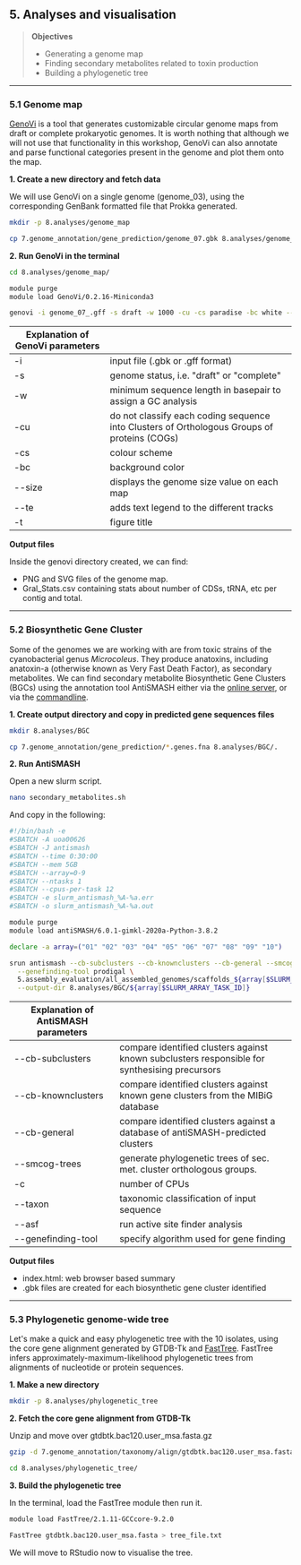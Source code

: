 ## 5. Analyses and visualisation

>**Objectives** 
>- Generating a genome map
>- Finding secondary metabolites related to toxin production
>- Building a phylogenetic tree

---

### 5.1 Genome map

[GenoVi](https://github.com/robotoD/GenoVi) is a tool that generates customizable circular genome maps from draft or complete prokaryotic genomes. It is worth nothing that although we will not use that functionality in this workshop, GenoVi can also annotate and parse functional categories present in the genome and plot them onto the map.

**1. Create a new directory and fetch data**

We will use GenoVi on a single genome (genome_03), using the corresponding GenBank formatted file that Prokka generated.

```bash
mkdir -p 8.analyses/genome_map

cp 7.genome_annotation/gene_prediction/genome_07.gbk 8.analyses/genome_map/.
```

**2. Run GenoVi in the terminal**

```bash
cd 8.analyses/genome_map/

module purge
module load GenoVi/0.2.16-Miniconda3

genovi -i genome_07_.gff -s draft -w 1000 -cu -cs paradise -bc white --size -te -t 'filename'
```

|**Explanation of GenoVi parameters**||
|---|---|
-i| input file (.gbk or .gff format)
-s| genome status, i.e. "draft" or "complete"
-w| minimum sequence length in basepair to assign a GC analysis
-cu| do not classify each coding sequence into Clusters of Orthologous Groups of proteins (COGs)
-cs| colour scheme
-bc| background color
--size|displays the genome size value on each map 
--te|adds text legend to the different tracks
-t|figure title

**Output files**

Inside the genovi directory created, we can find:
- PNG and SVG files of the genome map.
- Gral_Stats.csv containing stats about number of CDSs, tRNA, etc per contig and total.

---

### 5.2 Biosynthetic Gene Cluster 

Some of the genomes we are working with are from toxic strains of the cyanobacterial genus *Microcoleus*. They produce anatoxins, including anatoxin-a (otherwise known as Very Fast Death Factor), as secondary metabolites. We can find secondary metabolite Biosynthetic Gene Clusters (BGCs) using the annotation tool AntiSMASH either via the [online server](https://antismash.secondarymetabolites.org/#!/start), or via the [commandline](https://github.com/antismash/antismash).

**1. Create output directory and copy in predicted gene sequences files**

```bash
mkdir 8.analyses/BGC

cp 7.genome_annotation/gene_prediction/*.genes.fna 8.analyses/BGC/.
```

**2. Run AntiSMASH**

Open a new slurm script.

```bash
nano secondary_metabolites.sh
```

And copy in the following:

```bash
#!/bin/bash -e
#SBATCH -A uoa00626
#SBATCH -J antismash
#SBATCH --time 0:30:00
#SBATCH --mem 5GB
#SBATCH --array=0-9
#SBATCH --ntasks 1
#SBATCH --cpus-per-task 12
#SBATCH -e slurm_antismash_%A-%a.err
#SBATCH -o slurm_antismash_%A-%a.out

module purge  
module load antiSMASH/6.0.1-gimkl-2020a-Python-3.8.2

declare -a array=("01" "02" "03" "04" "05" "06" "07" "08" "09" "10") 

srun antismash --cb-subclusters --cb-knownclusters --cb-general --smcog-trees -c 12 --taxon bacteria --asf \
  --genefinding-tool prodigal \
  5.assembly_evaluation/all_assembled_genomes/scaffolds_${array[$SLURM_ARRAY_TASK_ID]}.m1000.fasta  \
  --output-dir 8.analyses/BGC/${array[$SLURM_ARRAY_TASK_ID]}
```

|**Explanation of AntiSMASH parameters**||
|---|---|
--cb-subclusters|compare identified clusters against known subclusters responsible for synthesising precursors
--cb-knownclusters|compare identified clusters against known gene clusters from the MIBiG database
--cb-general|compare identified clusters against a database of antiSMASH-predicted clusters
--smcog-trees|generate phylogenetic trees of sec. met. cluster orthologous groups.
-c|number of CPUs
--taxon|taxonomic classification of input sequence
--asf|run active site finder analysis
--genefinding-tool|specify algorithm used for gene finding

**Output files**
- index.html: web browser based summary 
- .gbk files are created for each biosynthetic gene cluster identified

---

### 5.3 Phylogenetic genome-wide tree

Let's make a quick and easy phylogenetic tree with the 10 isolates, using the core gene alignment generated by GTDB-Tk and [FastTree](https://morgannprice.github.io/fasttree/). FastTree infers approximately-maximum-likelihood phylogenetic trees from alignments of nucleotide or protein sequences.

**1. Make a new directory**

```bash
mkdir -p 8.analyses/phylogenetic_tree
```

**2. Fetch the core gene alignment from GTDB-Tk**

Unzip and move over gtdbtk.bac120.user_msa.fasta.gz

```bash
gzip -d 7.genome_annotation/taxonomy/align/gtdbtk.bac120.user_msa.fasta.gz > 8.analyses/phylogenetic_tree/gtdbtk.bac120.user_msa.fasta

cd 8.analyses/phylogenetic_tree/
```

**3. Build the phylogenetic tree**

In the terminal, load the FastTree module then run it.

```bash
module load FastTree/2.1.11-GCCcore-9.2.0

FastTree gtdbtk.bac120.user_msa.fasta > tree_file.txt
```

We will move to RStudio now to visualise the tree.
